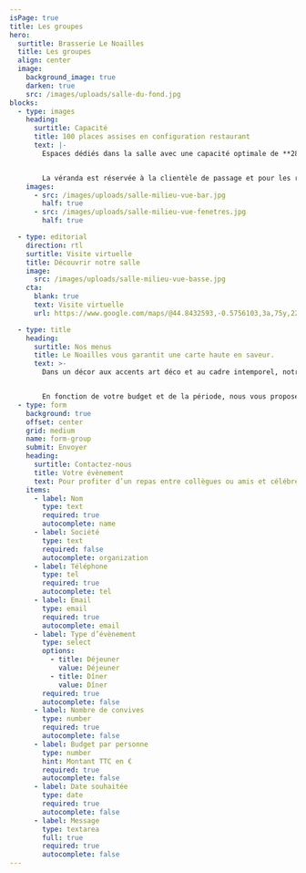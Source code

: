 ```yaml
---
isPage: true
title: Les groupes
hero:
  surtitle: Brasserie Le Noailles
  title: Les groupes
  align: center
  image:
    background_image: true
    darken: true
    src: /images/uploads/salle-du-fond.jpg
blocks:
  - type: images
    heading:
      surtitle: Capacité
      title: 100 places assises en configuration restaurant
      text: |-
        Espaces dédiés dans la salle avec une capacité optimale de **28 places** et de **44 places assises**


        La véranda est réservée à la clientèle de passage et pour les réservations sauf privatisation complète de la Brasserie.
    images:
      - src: /images/uploads/salle-milieu-vue-bar.jpg
        half: true
      - src: /images/uploads/salle-milieu-vue-fenetres.jpg
        half: true

  - type: editorial
    direction: rtl
    surtitle: Visite virtuelle
    title: Découvrir notre salle
    image:
      src: /images/uploads/salle-milieu-vue-basse.jpg
    cta:
      blank: true
      text: Visite virtuelle
      url: https://www.google.com/maps/@44.8432593,-0.5756103,3a,75y,225h,90t/data=!3m8!1e1!3m6!1shbfmQZsDJ8wAAAQvOsqxqw!2e0!3e2!6s%2F%2Fgeo0.ggpht.com%2Fcbk%3Fpanoid%3DhbfmQZsDJ8wAAAQvOsqxqw%26output%3Dthumbnail%26cb_client%3Dmaps_sv.tactile.gps%26thumb%3D2%26w%3D203%26h%3D100%26yaw%3D225.31219%26pitch%3D0!7i13312!8i6656

  - type: title
    heading:
      surtitle: Nos menus
      title: Le Noailles vous garantit une carte haute en saveur.
      text: >-
        Dans un décor aux accents art déco et au cadre intemporel, notre chef vous propose les incontournables de la brasserie parisienne mais aussi des plats régionaux tel que le Grenier Médocain, la Cuisse de Canard Confite ou la Belle Entrecôte 300g et sa sauce Bordelaise…


        En fonction de votre budget et de la période, nous vous proposerons le menu le plus adapté à vos envies.
  - type: form
    background: true
    offset: center
    grid: medium
    name: form-group
    submit: Envoyer
    heading:
      surtitle: Contactez-nous
      title: Votre évènement
      text: Pour profiter d’un repas entre collègues ou amis et célébrer toute occasion aussi bien dans un cadre privé que professionnel, chacun de vos événements trouvera au Noailles un cadre à sa mesure.
    items:
      - label: Nom
        type: text
        required: true
        autocomplete: name
      - label: Société
        type: text
        required: false
        autocomplete: organization
      - label: Téléphone
        type: tel
        required: true
        autocomplete: tel
      - label: Email
        type: email
        required: true
        autocomplete: email
      - label: Type d’évènement
        type: select
        options:
          - title: Déjeuner
            value: Déjeuner
          - title: Dîner
            value: Dîner
        required: true
        autocomplete: false
      - label: Nombre de convives
        type: number
        required: true
        autocomplete: false
      - label: Budget par personne
        type: number
        hint: Montant TTC en €
        required: true
        autocomplete: false
      - label: Date souhaitée
        type: date
        required: true
        autocomplete: false
      - label: Message
        type: textarea
        full: true
        required: true
        autocomplete: false
---
```

